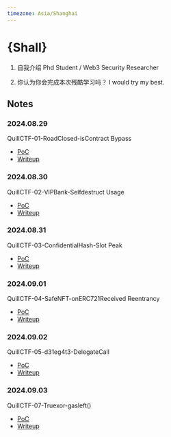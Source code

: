 ```yaml
---
timezone: Asia/Shanghai
---
```


# {Shall}

1. 自我介绍
Phd Student / Web3 Security Researcher

2. 你认为你会完成本次残酷学习吗？
I would try my best.

## Notes

<!-- Content_START -->

### 2024.08.29
QuillCTF-01-RoadClosed-isContract Bypass
- [PoC](./Writeup/Shall/road-closed/roadclosed.t.sol)
- [Writeup](./Writeup/Shall/road-closed/writeup.md)

### 2024.08.30
QuillCTF-02-VIPBank-Selfdestruct Usage
- [PoC](./Writeup/Shall/vip-bank/vipbank.t.sol)
- [Writeup](./Writeup/Shall/vip-bank/writeup.md)

### 2024.08.31
QuillCTF-03-ConfidentialHash-Slot Peak
- [PoC](./Writeup/Shall/confidential-hash/confidentailhash.t.sol)
- [Writeup](./Writeup/Shall/confidential-hash/writeup.md)

### 2024.09.01
QuillCTF-04-SafeNFT-onERC721Received Reentrancy
- [PoC](./Writeup/Shall/safeNFT/safeNFT.t.sol)
- [Writeup](./Writeup/Shall/safeNFT/writeup.md)

### 2024.09.02
QuillCTF-05-d31eg4t3-DelegateCall
- [PoC](./Writeup/Shall/d31eg4t3/d31eg4t3.t.sol)
- [Writeup](./Writeup/Shall/d31eg4t3/writeup.md)

### 2024.09.03
QuillCTF-07-Truexor-gasleft()
- [PoC](./Writeup/Shall/true-xor/truexor.t.sol)
- [Writeup](./Writeup/Shall/true-xor/writeup.md)

<!-- Content_END -->
